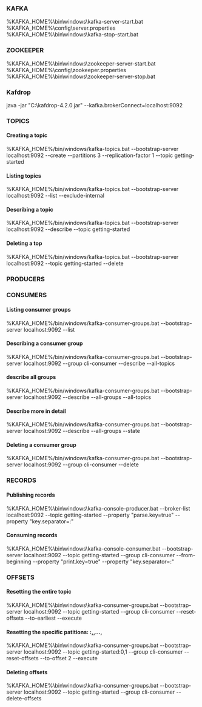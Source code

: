 
### KAFKA
%KAFKA_HOME%\bin\windows\kafka-server-start.bat %KAFKA_HOME%\config\server.properties
%KAFKA_HOME%\bin\windows\kafka-stop-start.bat 

### ZOOKEEPER
%KAFKA_HOME%\bin\windows\zookeeper-server-start.bat %KAFKA_HOME%\config\zookeeper.properties
%KAFKA_HOME%\bin\windows\zookeeper-server-stop.bat 

### Kafdrop
java -jar "C:\kafdrop-4.2.0.jar" --kafka.brokerConnect=localhost:9092


### TOPICS
#### Creating a topic
%KAFKA_HOME%/bin/windows/kafka-topics.bat --bootstrap-server localhost:9092 --create --partitions 3 --replication-factor 1  --topic getting-started
#### Listing topics
%KAFKA_HOME%/bin/windows/kafka-topics.bat --bootstrap-server localhost:9092 --list --exclude-internal
#### Describing a topic
%KAFKA_HOME%/bin/windows/kafka-topics.bat --bootstrap-server localhost:9092 --describe --topic getting-started
#### Deleting a top
%KAFKA_HOME%/bin/windows/kafka-topics.bat --bootstrap-server localhost:9092 --topic getting-started --delete


### PRODUCERS


### CONSUMERS
#### Listing consumer groups
%KAFKA_HOME%/bin/windows/kafka-consumer-groups.bat --bootstrap-server localhost:9092 --list
#### Describing a consumer group
%KAFKA_HOME%/bin/windows/kafka-consumer-groups.bat --bootstrap-server localhost:9092 --group cli-consumer --describe --all-topics
#### describe all groups
%KAFKA_HOME%/bin/windows/kafka-consumer-groups.bat --bootstrap-server localhost:9092 --describe --all-groups --all-topics
#### Describe more in detail
%KAFKA_HOME%/bin/windows/kafka-consumer-groups.bat --bootstrap-server localhost:9092 --describe --all-groups --state
#### Deleting a consumer group
%KAFKA_HOME%/bin/windows/kafka-consumer-groups.bat --bootstrap-server localhost:9092 --group cli-consumer --delete


### RECORDS
#### Publishing records
%KAFKA_HOME%\bin\windows\kafka-console-producer.bat --broker-list localhost:9092 --topic getting-started --property "parse.key=true" --property "key.separator=:"
#### Consuming records
%KAFKA_HOME%\bin\windows\kafka-console-consumer.bat  --bootstrap-server localhost:9092 --topic getting-started --group cli-consumer --from-beginning --property "print.key=true" --property "key.separator=:"

### OFFSETS
#### Resetting the entire topic
%KAFKA_HOME%\bin\windows\kafka-consumer-groups.bat --bootstrap-server localhost:9092 --topic getting-started --group cli-consumer --reset-offsets --to-earliest --execute
####  Resetting the specific patitions: <topic-name>:<first-partition>,<second-partition>,...,<N-th-partition>
%KAFKA_HOME%\bin\windows\kafka-consumer-groups.bat --bootstrap-server localhost:9092 --topic getting-started:0,1 --group cli-consumer --reset-offsets --to-offset 2 --execute
#### Deleting offsets
%KAFKA_HOME%\bin\windows\kafka-consumer-groups.bat --bootstrap-server localhost:9092 --topic getting-started --group cli-consumer --delete-offsets

